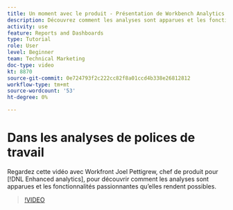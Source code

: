 ```yaml
---
title: Un moment avec le produit - Présentation de Workbench Analytics
description: Découvrez comment les analyses sont apparues et les fonctionnalités passionnantes qu’elles permettent avec Joel Pettigrew, chef de produit pour [!DNL Enhanced analytics].
activity: use
feature: Reports and Dashboards
type: Tutorial
role: User
level: Beginner
team: Technical Marketing
doc-type: video
kt: 8870
source-git-commit: 0e724793f2c222cc82f8a01ccd4b338e26812812
workflow-type: tm+mt
source-wordcount: '53'
ht-degree: 0%

---
```


# Dans les analyses de polices de travail

Regardez cette vidéo avec Workfront Joel Pettigrew, chef de produit pour [!DNL Enhanced analytics], pour découvrir comment les analyses sont apparues et les fonctionnalités passionnantes qu’elles rendent possibles.

>[!VIDEO](https://video.tv.adobe.com/v/335042/?quality=12&learn=on)
